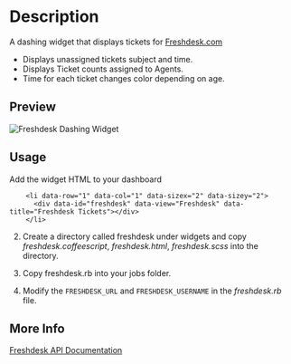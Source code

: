# Description #
A dashing widget that displays tickets for [Freshdesk.com](http://www.freshdesk.com)

 - Displays unassigned tickets subject and time.
 - Displays Ticket counts assigned to Agents.
 - Time for each ticket changes color depending on age.

## Preview ##
![Freshdesk Dashing Widget](http://imgur.com/Q2keCCD.png)


## Usage ##

Add the widget HTML to your dashboard
```
    <li data-row="1" data-col="1" data-sizex="2" data-sizey="2">               
      <div data-id="freshdesk" data-view="Freshdesk" data-title="Freshdesk Tickets"></div>
    </li>
```

2. Create a directory called freshdesk under widgets and copy *freshdesk.coffeescript*, *freshdesk.html*, *freshdesk.scss* into the directory.

3. Copy freshdesk.rb into your jobs folder.

4. Modify the ```FRESHDESK_URL``` and ```FRESHDESK_USERNAME``` in the *freshdesk.rb* file.



## More Info ##
[Freshdesk API Documentation](http://freshdesk.com/api)